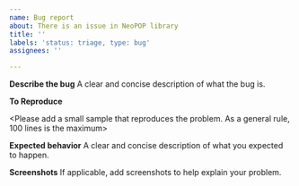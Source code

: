 ```yaml
---
name: Bug report
about: There is an issue in NeoPOP library
title: ''
labels: 'status: triage, type: bug'
assignees: ''

---
```


**Describe the bug**
A clear and concise description of what the bug is.

**To Reproduce**

<Please add a small sample that reproduces the problem. As a general rule, 100 lines is the maximum>

**Expected behavior**
A clear and concise description of what you expected to happen.

**Screenshots**
If applicable, add screenshots to help explain your problem.
